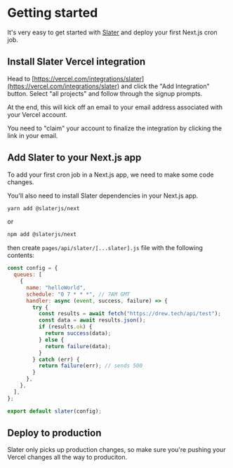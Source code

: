 # Getting started

It's very easy to get started with [Slater](https://tryslater.com) and deploy your first Next.js cron job.

## Install Slater Vercel integration

Head to [https://vercel.com/integrations/slater](https://vercel.com/integrations/slater) and click the "Add Integration" button. Select "all projects" and follow through the signup prompts.

At the end, this will kick off an email to your email address associated with your Vercel account.

You need to "claim" your account to finalize the integration by clicking the link in your email.

## Add Slater to your Next.js app

To add your first cron job in a Next.js app, we need to make some code changes.

You'll also need to install Slater dependencies in your Next.js app.

```bash
yarn add @slaterjs/next
```

or

```bash
npm add @slaterjs/next
```

then create `pages/api/slater/[...slater].js` file with the following contents:

```js filename="[...slater].js"
const config = {
  queues: [
    {
      name: "helloWorld",
      schedule: "0 7 * * *", // 7AM GMT
      handler: async (event, success, failure) => {
        try {
          const results = await fetch("https://drew.tech/api/test");
          const data = await results.json();
          if (results.ok) {
            return success(data);
          } else {
            return failure(data);
          }
        } catch (err) {
          return failure(err); // sends 500
        }
      },
    },
  ],
};

export default slater(config);
```

## Deploy to production

Slater only picks up production changes, so make sure you're pushing your Vercel changes all the way to produciton.
